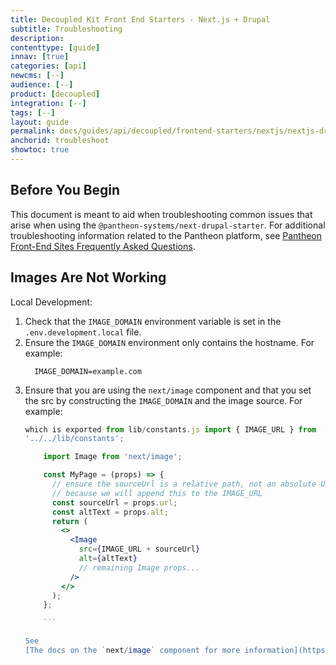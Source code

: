 ```yaml
---
title: Decoupled Kit Front End Starters - Next.js + Drupal
subtitle: Troubleshooting
description:
contenttype: [guide]
innav: [true]
categories: [api]
newcms: [--]
audience: [--]
product: [decoupled]
integration: [--]
tags: [--]
layout: guide
permalink: docs/guides/api/decoupled/frontend-starters/nextjs/nextjs-drupal/troubleshoot
anchorid: troubleshoot
showtoc: true
---
```


## Before You Begin

This document is meant to aid when troubleshooting common issues that arise when
using the `@pantheon-systems/next-drupal-starter`. For additional
troubleshooting information related to the Pantheon platform, see
[Pantheon Front-End Sites Frequently Asked Questions](https://pantheon.io/docs/guides/decoupled-sites/faq/).

## Images Are Not Working

Local Development:

1.  Check that the `IMAGE_DOMAIN` environment variable is set in the
    `.env.development.local` file.
1.  Ensure the `IMAGE_DOMAIN` environment only contains the hostname. For
    example:
    ```.env
      IMAGE_DOMAIN=example.com
    ```
1.  Ensure that you are using the `next/image` component and that you set the
    src by constructing the `IMAGE_DOMAIN` and the image source. For example:
    ```jsx // in the starter kit, the IMAGE_URL is available // as a constant
    which is exported from lib/constants.js import { IMAGE_URL } from
    '../../lib/constants';

        import Image from 'next/image';

        const MyPage = (props) => {
          // ensure the sourceUrl is a relative path, not an absolute URL
          // because we will append this to the IMAGE_URL
          const sourceUrl = props.url;
          const altText = props.alt;
          return (
            <>
              <Image
                src={IMAGE_URL + sourceUrl}
                alt={altText}
                // remaining Image props...
              />
            </>
          );
        };

        ```

    See
    [The docs on the `next/image` component for more information](https://nextjs.org/docs/api-reference/next/image#src).
